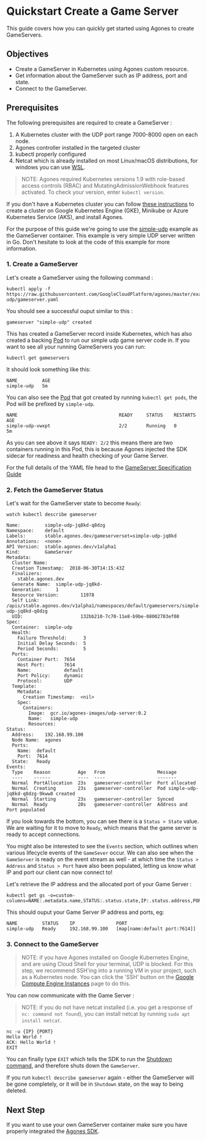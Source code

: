 # Quickstart Create a Game Server

This guide covers how you can quickly get started using Agones to create GameServers.

## Objectives

- Create a GameServer in Kubernetes using Agones custom resource.
- Get information about the GameServer such as IP address, port and state.
- Connect to the GameServer.

## Prerequisites

The following prerequisites are required to create a GameServer :

1. A Kubernetes cluster with the UDP port range 7000-8000 open on each node.
2. Agones controller installed in the targeted cluster
3. kubectl properly configured
4. Netcat which is already installed on most Linux/macOS distributions, for windows you can use [WSL](https://docs.microsoft.com/en-us/windows/wsl/install-win10).

>NOTE: Agones required Kubernetes versions 1.9 with role-based access controls (RBAC) and MutatingAdmissionWebhook features activated. To check your version, enter `kubectl version`.

If you don't have a Kubernetes cluster you can follow [these instructions](../install/README.md) to create a cluster on Google Kubernetes Engine (GKE), Minikube or Azure Kubernetes Service (AKS), and install Agones.

For the purpose of this guide we're going to use the [simple-udp](../examples/simple-udp/) example as the GameServer container. This example is very simple UDP server written in Go. Don't hesitate to look at the code of this example for more information.

### 1. Create a GameServer

Let's create a GameServer using the following command :

```
kubectl apply -f https://raw.githubusercontent.com/GoogleCloudPlatform/agones/master/examples/simple-udp/gameserver.yaml
```

You should see a successful ouput similar to this :

```
gameserver "simple-udp" created
```

This has created a GameServer record inside Kubernetes, which has also created a backing [Pod](https://kubernetes.io/docs/concepts/workloads/pods/pod/) to run our simple udp game server code in.
If you want to see all your running GameServers you can run:

```
kubectl get gameservers
```
It should look something like this:

```
NAME         AGE
simple-udp   5m
```

You can also see the [Pod](https://kubernetes.io/docs/concepts/workloads/pods/pod/) that got created by running `kubectl get pods`, the Pod will be prefixed by `simple-udp`.

```
NAME                                     READY     STATUS    RESTARTS   AGE
simple-udp-vwxpt                         2/2       Running   0          5m
```

As you can see above it says `READY: 2/2` this means there are two containers running in this Pod, this is because Agones injected the SDK sidecar for readiness and health checking of your Game Server.


For the full details of the YAML file head to the [GameServer Specification Guide](./gameserver_spec.md)

### 2. Fetch the GameServer Status

Let's wait for the GameServer state to become `Ready`:

```
watch kubectl describe gameserver
```

```
Name:         simple-udp-jq8kd-q8dzg
Namespace:    default
Labels:       stable.agones.dev/gameserverset=simple-udp-jq8kd
Annotations:  <none>
API Version:  stable.agones.dev/v1alpha1
Kind:         GameServer
Metadata:
  Cluster Name:
  Creation Timestamp:  2018-06-30T14:15:43Z
  Finalizers:
    stable.agones.dev
  Generate Name:  simple-udp-jq8kd-
  Generation:     1
  Resource Version:        11978
  Self Link:               /apis/stable.agones.dev/v1alpha1/namespaces/default/gameservers/simple-udp-jq8kd-q8dzg
  UID:                     132bb210-7c70-11e8-b9be-08002703ef08
Spec:
  Container:  simple-udp
  Health:
    Failure Threshold:      3
    Initial Delay Seconds:  5
    Period Seconds:         5
  Ports:
    Container Port:  7654
    Host Port:       7614
    Name:            default
    Port Policy:     dynamic
    Protocol:        UDP
  Template:
    Metadata:
      Creation Timestamp:  <nil>
    Spec:
      Containers:
        Image:  gcr.io/agones-images/udp-server:0.2
        Name:   simple-udp
        Resources:
Status:
  Address:    192.168.99.100
  Node Name:  agones
  Ports:
    Name:  default
    Port:  7614
  State:   Ready
Events:
  Type    Reason          Age   From                   Message
  ----    ------          ----  ----                   -------
  Normal  PortAllocation  23s   gameserver-controller  Port allocated
  Normal  Creating        23s   gameserver-controller  Pod simple-udp-jq8kd-q8dzg-9kww8 created
  Normal  Starting        23s   gameserver-controller  Synced
  Normal  Ready           20s   gameserver-controller  Address and Port populated
```

If you look towards the bottom, you can see there is a `Status > State` value. We are waiting for it to move to `Ready`, which means that the game server is ready to accept connections.

You might also be interested to see the `Events` section, which outlines when various lifecycle events of the `GameSever` occur. We can also see when the `GameServer` is ready on the event stream as well - at which time the `Status > Address` and `Status > Port` have also been populated, letting us know what IP and port our client can now connect to!


Let's retrieve the IP address and the allocated port of your Game Server :

```
kubectl get gs -o=custom-columns=NAME:.metadata.name,STATUS:.status.state,IP:.status.address,PORT:.status.ports
```

This should ouput your Game Server IP address and ports, eg:

```
NAME         STATUS    IP               PORT
simple-udp   Ready     192.168.99.100   [map[name:default port:7614]]
```

### 3. Connect to the GameServer

> NOTE: if you have Agones installed on Google Kubernetes Engine, and are using
  Cloud Shell for your terminal, UDP is blocked. For this step, we recommend
  SSH'ing into a running VM in your project, such as a Kubernetes node.
  You can click the 'SSH' button on the [Google Compute Engine Instances](https://console.cloud.google.com/compute/instances)
  page to do this.

You can now communicate with the Game Server :

> NOTE: if you do not have netcat installed
  (i.e. you get a response of `nc: command not found`),
  you can install netcat by running `sudo apt install netcat`.

```
nc -u {IP} {PORT}
Hello World !
ACK: Hello World !
EXIT
```

You can finally type `EXIT` which tells the SDK to run the [Shutdown command](../sdks#shutdown), and therefore shuts down the `GameServer`.  

If you run `kubectl describe gameserver` again - either the GameServer will be gone completely, or it will be in `Shutdown` state, on the way to being deleted.


## Next Step

If you want to use your own GameServer container make sure you have properly integrated the [Agones SDK](../sdks/).
